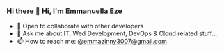 ### Hi there 👋 Hi, I'm Emmanuella Eze

<!--
**ella-ezinne/ella-ezinne** is a ✨ _special_ ✨ repository because its `README.md` (this file) appears on your GitHub profile.

Here are some ideas to get you started:

- 🔭 I’m currently working on ... 
- 🌱 I’m currently learning ...
- 👯 I’m looking to collaborate on ...
- 🤔 I’m looking for help with ...
- 💬 Ask me about ...
- 📫 How to reach me: ...
- 😄 Pronouns: ...
- ⚡ Fun fact: ...
-->


- 👯 Open to collaborate with other developers
- 💬 Ask me about IT, Wed Development, DevOps & Cloud related stuff...
- 📫 How to reach me: @emmazinny3007@gmail.com
